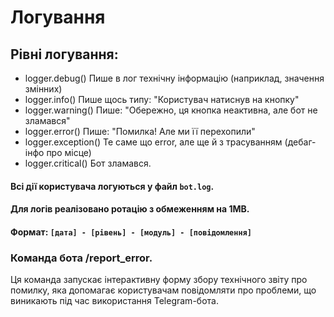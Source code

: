 # Логування

## Рівні логування:

- logger.debug()	Пише в лог технічну інформацію (наприклад, значення змінних)
- logger.info()	Пише щось типу: "Користувач натиснув на кнопку"
- logger.warning()	Пише: "Обережно, ця кнопка неактивна, але бот не зламався"
- logger.error()	Пише: "Помилка! Але ми її перехопили"
- logger.exception()	Те саме що error, але ще й з трасуванням (дебаг-інфо про місце)
- logger.critical()	Бот зламався.

#### Всі дії користувача логуються у файл `bot.log`.
#### Для логів реалізовано ротацію з обмеженням на 1MB.
#### Формат: `[дата] - [рівень] - [модуль] - [повідомлення]`

### Команда бота /report_error.
Ця команда запускає інтерактивну форму збору технічного звіту про помилку, яка допомагає користувачам повідомляти про проблеми, що виникають під час використання Telegram-бота.
